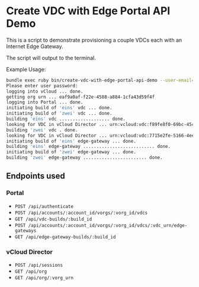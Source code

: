 # Create VDC with Edge Portal API Demo

This is a script to demonstrate provisioning a couple VDCs each with an Internet Edge Gateway.

The script will output to the terminal.

Example Usage:
```bash
bundle exec ruby bin/create-vdc-with-edge-portal-api-demo --user-email=ccouzens+api+demo@ukcloud.com --user-api-name=6395.676.0e09ab --portal-host=portal.skyscapecloud.com --vcloud-api-host=api.vcd.pod0000b.sys00005.portal.skyscapecloud.com --org-name=421-676-2-72a745 funfzehn sechszehn
Please enter user password:
logging into vCloud ... done.
getting org urn ... eaf9a0af-f22e-4588-a884-1cfa43d59f4f
logging into Portal ... done.
initiating build of 'eins' vdc ... done.
initiating build of 'zwei' vdc ... done.
building 'eins' vdc ................... done.
looking for VDC in vCloud Director ... urn:vcloud:vdc:f89fe8f0-69bc-45cf-841d-080e19110722.
building 'zwei' vdc . done.
looking for VDC in vCloud Director ... urn:vcloud:vdc:7715e2fe-5166-4ee1-8da7-6e734b02349f.
initiating build of 'eins' edge-gateway ... done.
building 'eins' edge-gateway ........................... done.
initiating build of 'zwei' edge-gateway ... done.
building 'zwei' edge-gateway ........................ done.
```

## Endpoints used

### Portal

* `POST /api/authenticate`
* `POST /api/accounts/:account_id/vorgs/:vorg_id/vdcs`
* `GET /api/vdc-builds/:build_id`
* `POST /api/accounts/:account_id/vorgs/:vorg_id/vdcs/:vdc_urn/edge-gateways`
* `GET /api/edge-gateway-builds/:build_id`

### vCloud Director

* `POST /api/sessions`
* `GET /api/org`
* `GET /api/org/:vorg_urn`

